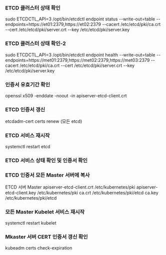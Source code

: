 
### ETCD 클러스터 상태 확인
 sudo ETCDCTL_API=3 /opt/bin/etcdctl endpoint status --write-out=table --endpoints=https://et01:2379,https://et02:2379 --cacert /etc/etcd/pki/ca.crt --cert /etc/etcd/pki/server.crt --key /etc/etcd/pki/server.key
 
### ETCD 클러스터 상태 확인-2
 sudo ETCDCTL_API=3 /opt/bin/etcdctl endpoint health --write-out=table --endpoints=https://met01:2379,https://met02:2379,https://met03:2379 --cacert /etc/etcd/pki/ca.crt --cert /etc/etcd/pki/server.crt --key /etc/etcd/pki/server.key

### 인증서 유효기간 확인
openssl x509 -enddate -noout -in apiserver-etcd-client.crt

### ETCD 인증서 갱신
etcdadm-cert certs renew (모든 etcd)

### ETCD 서비스 재시작
systemctl restart etcd 

### ETCD 서비스 상태 확인 및 인증서 확인

### ETCD 인증서 모든 Master 서버에 복사
ETCD 서버                           Master
apiserver-etcd-client.crt           /etc/kubernetes/pki
apiserver-etcd-client.key           /etc/kubernetes/pki
ca.crt                              /etc/kubernetes/pki/etcd
ca.key                              /etc/kubernetes/pki/etcd

### 모든 Master Kubelet 서비스 재시작
systemctl restart kubelet

### Mkaster 서버 CERT 인증서 갱신 확인
kubeadm certs check-expiration

### 
